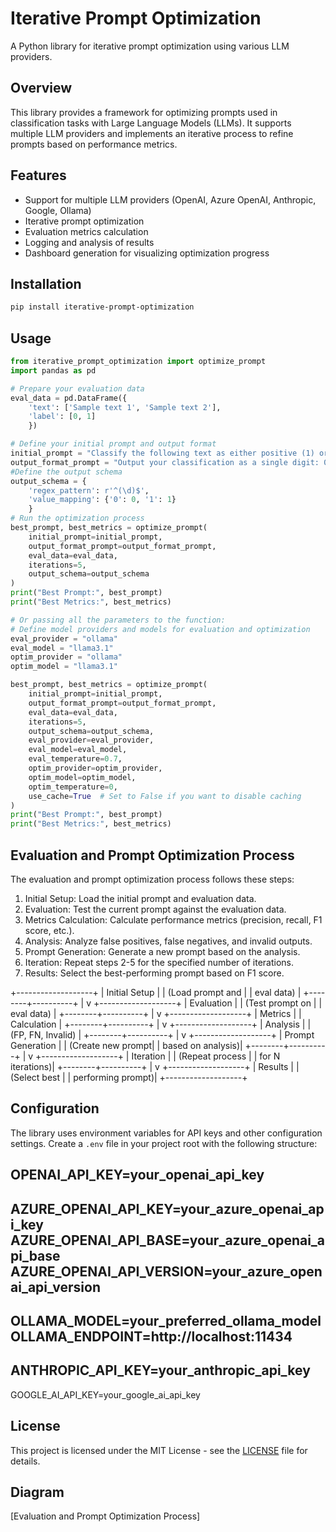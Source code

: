 # Iterative Prompt Optimization

A Python library for iterative prompt optimization using various LLM providers.

## Overview

This library provides a framework for optimizing prompts used in classification tasks with Large Language Models (LLMs). It supports multiple LLM providers and implements an iterative process to refine prompts based on performance metrics.

## Features

- Support for multiple LLM providers (OpenAI, Azure OpenAI, Anthropic, Google, Ollama)
- Iterative prompt optimization
- Evaluation metrics calculation
- Logging and analysis of results
- Dashboard generation for visualizing optimization progress

## Installation
```bash
pip install iterative-prompt-optimization
```

## Usage
```python
from iterative_prompt_optimization import optimize_prompt
import pandas as pd

# Prepare your evaluation data
eval_data = pd.DataFrame({
    'text': ['Sample text 1', 'Sample text 2'],
    'label': [0, 1]
    })

# Define your initial prompt and output format
initial_prompt = "Classify the following text as either positive (1) or negative (0):"
output_format_prompt = "Output your classification as a single digit: 0 or 1"
#Define the output schema
output_schema = {
    'regex_pattern': r'^(\d)$',
    'value_mapping': {'0': 0, '1': 1}
    }
# Run the optimization process
best_prompt, best_metrics = optimize_prompt(
    initial_prompt=initial_prompt,
    output_format_prompt=output_format_prompt,
    eval_data=eval_data,
    iterations=5,
    output_schema=output_schema
)
print("Best Prompt:", best_prompt)
print("Best Metrics:", best_metrics)
```

```python
# Or passing all the parameters to the function:
# Define model providers and models for evaluation and optimization
eval_provider = "ollama"
eval_model = "llama3.1"
optim_provider = "ollama"
optim_model = "llama3.1"

best_prompt, best_metrics = optimize_prompt(
    initial_prompt=initial_prompt,
    output_format_prompt=output_format_prompt,
    eval_data=eval_data,
    iterations=5,
    output_schema=output_schema,
    eval_provider=eval_provider,
    eval_model=eval_model,
    eval_temperature=0.7,
    optim_provider=optim_provider,
    optim_model=optim_model,
    optim_temperature=0,
    use_cache=True  # Set to False if you want to disable caching
)
print("Best Prompt:", best_prompt)
print("Best Metrics:", best_metrics)
```

## Evaluation and Prompt Optimization Process

The evaluation and prompt optimization process follows these steps:

1. Initial Setup: Load the initial prompt and evaluation data.
2. Evaluation: Test the current prompt against the evaluation data.
3. Metrics Calculation: Calculate performance metrics (precision, recall, F1 score, etc.).
4. Analysis: Analyze false positives, false negatives, and invalid outputs.
5. Prompt Generation: Generate a new prompt based on the analysis.
6. Iteration: Repeat steps 2-5 for the specified number of iterations.
7. Results: Select the best-performing prompt based on F1 score.


+-------------------+
|   Initial Setup   |
| (Load prompt and  |
|   eval data)      |
+--------+----------+
         |
         v
+-------------------+
|    Evaluation     |
| (Test prompt on   |
|    eval data)     |
+--------+----------+
         |
         v
+-------------------+
|     Metrics       |
|   Calculation     |
+--------+----------+
         |
         v
+-------------------+
|     Analysis      |
| (FP, FN, Invalid) |
+--------+----------+
         |
         v
+-------------------+
| Prompt Generation |
| (Create new prompt|
|  based on analysis)|
+--------+----------+
         |
         v
+-------------------+
|    Iteration      |
| (Repeat process   |
|  for N iterations)|
+--------+----------+
         |
         v
+-------------------+
|     Results       |
| (Select best      |
|  performing prompt)|
+-------------------+



## Configuration

The library uses environment variables for API keys and other configuration settings. Create a `.env` file in your project root with the following structure:

OPENAI_API_KEY=your_openai_api_key
-
AZURE_OPENAI_API_KEY=your_azure_openai_api_key
AZURE_OPENAI_API_BASE=your_azure_openai_api_base
AZURE_OPENAI_API_VERSION=your_azure_openai_api_version
-
OLLAMA_MODEL=your_preferred_ollama_model
OLLAMA_ENDPOINT=http://localhost:11434
-
ANTHROPIC_API_KEY=your_anthropic_api_key
-
GOOGLE_AI_API_KEY=your_google_ai_api_key


## License
This project is licensed under the MIT License - see the [LICENSE](LICENSE) file for details.

## Diagram
[Evaluation and Prompt Optimization Process]
